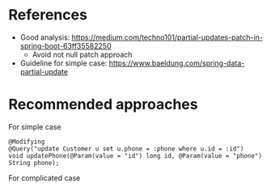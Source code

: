 # References 
- Good analysis: https://medium.com/techno101/partial-updates-patch-in-spring-boot-63ff35582250
    - Avoid not null patch approach
- Guideline for simple case: https://www.baeldung.com/spring-data-partial-update


# Recommended approaches
For simple case
```
@Modifying
@Query("update Customer u set u.phone = :phone where u.id = :id")
void updatePhone(@Param(value = "id") long id, @Param(value = "phone") String phone);
```

For complicated case
